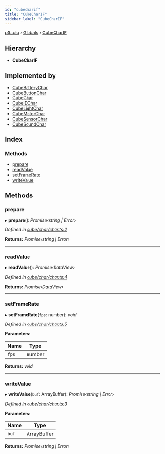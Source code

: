 ```yaml
---
id: "cubecharif"
title: "CubeCharIF"
sidebar_label: "CubeCharIF"
---
```


[p5.toio](../index.md) › [Globals](../globals.md) › [CubeCharIF](cubecharif.md)

## Hierarchy

* **CubeCharIF**

## Implemented by

* [CubeBatteryChar](../classes/cubebatterychar.md)
* [CubeButtonChar](../classes/cubebuttonchar.md)
* [CubeChar](../classes/cubechar.md)
* [CubeIDChar](../classes/cubeidchar.md)
* [CubeLightChar](../classes/cubelightchar.md)
* [CubeMotorChar](../classes/cubemotorchar.md)
* [CubeSensorChar](../classes/cubesensorchar.md)
* [CubeSoundChar](../classes/cubesoundchar.md)

## Index

### Methods

* [prepare](cubecharif.md#prepare)
* [readValue](cubecharif.md#readvalue)
* [setFrameRate](cubecharif.md#setframerate)
* [writeValue](cubecharif.md#writevalue)

## Methods

###  prepare

▸ **prepare**(): *Promise‹string | Error›*

*Defined in [cube/char/char.ts:2](https://github.com/tetunori/p5.toio/blob/ef4c5ff/src/cube/char/char.ts#L2)*

**Returns:** *Promise‹string | Error›*

___

###  readValue

▸ **readValue**(): *Promise‹DataView›*

*Defined in [cube/char/char.ts:4](https://github.com/tetunori/p5.toio/blob/ef4c5ff/src/cube/char/char.ts#L4)*

**Returns:** *Promise‹DataView›*

___

###  setFrameRate

▸ **setFrameRate**(`fps`: number): *void*

*Defined in [cube/char/char.ts:5](https://github.com/tetunori/p5.toio/blob/ef4c5ff/src/cube/char/char.ts#L5)*

**Parameters:**

Name | Type |
------ | ------ |
`fps` | number |

**Returns:** *void*

___

###  writeValue

▸ **writeValue**(`buf`: ArrayBuffer): *Promise‹string | Error›*

*Defined in [cube/char/char.ts:3](https://github.com/tetunori/p5.toio/blob/ef4c5ff/src/cube/char/char.ts#L3)*

**Parameters:**

Name | Type |
------ | ------ |
`buf` | ArrayBuffer |

**Returns:** *Promise‹string | Error›*

